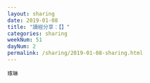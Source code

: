 ```yaml
---
layout: sharing
date: 2019-01-08
title: "讀經分享：【】"
categories: sharing
weekNum: 51
dayNum: 2
permalink: /sharing/2019-01-08-sharing.html
---
```


`琢琳`
